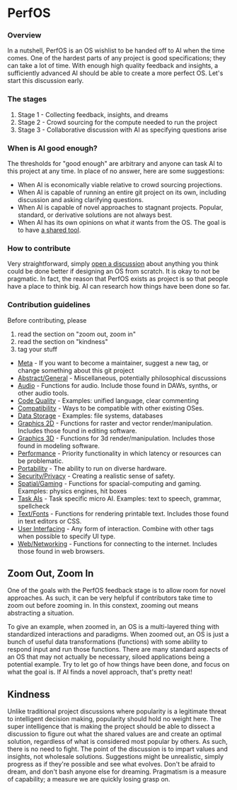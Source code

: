 # PerfOS

### Overview
In a nutshell, PerfOS is an OS wishlist to be handed off to AI when the time comes.  One of the hardest parts of any project is good specifications; they can take a lot of time.  With enough high quality feedback and insights, a sufficiently advanced AI should be able to create a more perfect OS.  Let's start this discussion early.

### The stages
1. Stage 1 - Collecting feedback, insights, and dreams
2. Stage 2 - Crowd sourcing for the compute needed to run the project
3. Stage 3 - Collaborative discussion with AI as specifying questions arise

### When is AI good enough?
The thresholds for "good enough" are arbitrary and anyone can task AI to this project at any time.  In place of no answer, here are some suggestions:
- When AI is economically viable relative to crowd sourcing projections.
- When AI is capable of running an entire git project on its own, including discussion and asking clarifying questions.
- When AI is capable of novel approaches to stagnant projects.  Popular, standard, or derivative solutions are not always best.
- When AI has its own opinions on what *it* wants from the OS.  The goal is to have [a shared tool](https://github.com/PerfOS/PerfOS/discussions/1).

### How to contribute
Very straightforward, simply [open a discussion](https://github.com/PerfOS/PerfOS/discussions/new?category=ideas) about anything you think could be done better if designing an OS from scratch.  It is okay to not be pragmatic.  In fact, the reason that PerfOS exists as project is so that people have a place to think big.  AI can research how things have been done so far.

### Contribution guidelines
Before contributing, please
1. read the section on "zoom out, zoom in"
2. read the section on "kindness"
3. tag your stuff
  - [Meta](https://github.com/PerfOS/PerfOS/labels/Meta) - If you want to become a maintainer, suggest a new tag, or change something about this git project
  - [Abstract/General](https://github.com/PerfOS/PerfOS/labels/Abstract%2FGeneral) - Miscellaneous, potentially philosophical discussions
  - [Audio](https://github.com/PerfOS/PerfOS/labels/Audio) - Functions for audio. Include those found in DAWs, synths, or other audio tools.
  - [Code Quality](https://github.com/PerfOS/PerfOS/labels/Code%20Quality) - Examples: unified language, clear commenting
  - [Compatibility](https://github.com/PerfOS/PerfOS/labels/Compatibility) - Ways to be compatible with other existing OSes.
  - [Data Storage](https://github.com/PerfOS/PerfOS/labels/Data%20Storage) - Examples: file systems, databases
  - [Graphics 2D](https://github.com/PerfOS/PerfOS/labels/Graphics%202D) - Functions for raster and vector render/manipulation. Includes those found in editing software.
  - [Graphics 3D](https://github.com/PerfOS/PerfOS/labels/Graphics%203D) - Functions for 3d render/manipulation. Includes those found in modeling software.
  - [Performance](https://github.com/PerfOS/PerfOS/labels/Performance) - Priority functionality in which latency or resources can be problematic.
  - [Portability](https://github.com/PerfOS/PerfOS/labels/Portability) - The ability to run on diverse hardware.
  - [Security/Privacy](https://github.com/PerfOS/PerfOS/labels/Security%2FPrivacy) - Creating a realistic sense of safety.
  - [Spatial/Gaming](https://github.com/PerfOS/PerfOS/labels/Spacial%2FGaming) - Functions for spacial-computing and gaming. Examples: physics engines, hit boxes
  - [Task AIs](https://github.com/PerfOS/PerfOS/labels/Task%20AIs) - Task specific micro AI.  Examples: text to speech, grammar, spellcheck
  - [Text/Fonts](https://github.com/PerfOS/PerfOS/labels/Text%2FFonts) - Functions for rendering printable text. Includes those found in text editors or CSS.
  - [User Interfacing](https://github.com/PerfOS/PerfOS/labels/User%20Interfacing) - Any form of interaction. Combine with other tags when possible to specify UI type.
  - [Web/Networking](https://github.com/PerfOS/PerfOS/labels/Web%2FNetworking) - Functions for connecting to the internet. Includes those found in web browsers.


## Zoom Out, Zoom In
One of the goals with the PerfOS feedback stage is to allow room for novel approaches.  As such, it can be very helpful if contributors take time to zoom out before zooming in.  In this constext, zooming out means abstracting a situation.

To give an example, when zoomed in, an OS is a multi-layered thing with standardized interactions and paradigms.  When zoomed out, an OS is just a bunch of useful data transformations (functions) with some ability to respond input and run those functions.  There are many standard aspects of an OS that may not actually be necessary, siloed applications being a potential example.  Try to let go of how things have been done, and focus on what the goal is.  If AI finds a novel approach, that's pretty neat!

## Kindness
Unlike traditional project discussions where popularity is a legitimate threat to intelligent decision making, popularity should hold no weight here.  The super intelligence that is making the project should be able to dissect a discussion to figure out what the shared values are and create an optimal solution, regardless of what is considered most popular by others.  As such, there is no need to fight.  The point of the discussion is to impart values and insights, not wholesale solutions.  Suggestions might be unrealistic, simply progress as if they're possible and see what evolves.  Don't be afraid to dream, and don't bash anyone else for dreaming.  Pragmatism is a measure of capability; a measure we are quickly losing grasp on.
